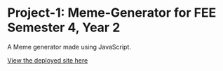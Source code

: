# Project-1: Meme-Generator for FEE Semester 4, Year 2

A Meme generator made using JavaScript.

[View the deployed site here](https://meme-generator-zeta-gilt.vercel.app/)